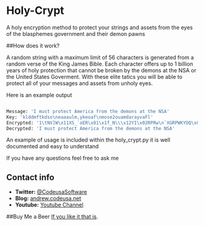 Holy-Crypt
===========

A holy encryption method to protect your strings and assets from the eyes of the blasphemes government and their demon pawns 

##How does it work?

A random string with a maximum limit of 56 characters is generated from a random verse of the King James Bible. Each character offers up to 1 billion years of holy protection that cannot be broken by the demons at the NSA or the United States Goverment. With these elite tatics you will be able to protect all of your messages and assets from unholy eyes. 

Here is an example output


```python

Message: 'I must protect America from the demons at the NSA'
Key: 'klddmftkdso\neaaaulm,ykeoaf\nmose2ouamdarayvaFl'
Encrypted: '1\tNV]W\x11XS_`oER\x81\x1f_N\\\x12YI\x02RPRw\n`XGRPWKYOQ\x0f?j\x13R+N\x0874"' #holy encryption
Decrypted: 'I must protect America from the demons at the NSA'

```

An example of usage is included within the holy_crypt.py it is well documented and easy to understand


If you have any questions feel free to ask me


## Contact info

* **Twitter:** [@CodeusaSoftware](https://twitter.com/codeusasoftware)
* **Blog:** [andrew.codeusa.net](http://andrew.codeusa.net)
* **Youtube:** [Youtube Channel](http://www.youtube.com/codeusasoftware)


##Buy Me a Beer
[If you like it that is](https://www.paypal.com/cgi-bin/webscr?cmd=_s-xclick&hosted_button_id=TWHNPSC7HRNR2).
